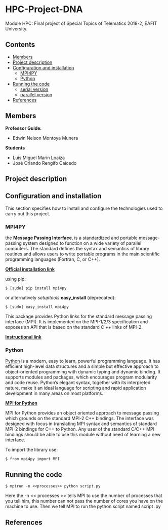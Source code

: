# HPC-Project-DNA
Module HPC: Final project of Special Topics of Telematics 2018-2, EAFIT University.

## Contents

- [Members](#Members)
- [Project description](#Project-description)
- [Configuration and installation](#Configuration-and-installation)
	- [MPI4PY](#MPI4PY)
	- [Python](#Python)
- [Running the code](#Running-the-code)
	- [serial version](#serial-version)
	- [parallel version](#parallel-version)
- [References](#References)

## Members

**Professor Guide:**
- Edwin Nelson Montoya Munera

**Students**
- Luis Miguel Marín Loaiza
- José Orlando Rengifo Caicedo

## Project description

## Configuration and installation

This section specifies how to install and configure the technologies used to carry out this project.

### MPI4PY

the **Message Passing Interface**, is a standardized and portable message-passing system designed to function on a wide variety of parallel computers. The standard defines the syntax and semantics of library routines and allows users to write portable programs in the main scientific programming languages (Fortran, C, or C++).

[**Official installation link**](https://pypi.org/project/mpi4py/)

using pip:
~~~
$ [sudo] pip install mpi4py
~~~

or alternatively _setuptools_  **easy_install** (deprecated):
~~~
$ [sudo] easy_install mpi4py
~~~

This package provides Python links for the standard message passing interface (MPI). It is implemented on the MPI-1/2/3 specification and exposes an API that is based on the standard C ++ links of MPI-2.




[**Instructional link**](https://rabernat.github.io/research_computing/parallel-programming-with-mpi-for-python.html)

### Python

[Python](https://www.python.org/) is a modern, easy to learn, powerful programming language. It has efficient high-level data structures and a simple but effective approach to object-oriented programming with dynamic typing and dynamic binding. It supports modules and packages, which encourages program modularity and code reuse. Python’s elegant syntax, together with its interpreted nature, make it an ideal language for scripting and rapid application development in many areas on most platforms.

[**MPI for Python**](https://mpi4py.readthedocs.io/en/stable/)

MPI for Python provides an object oriented approach to message passing which grounds on the standard MPI-2 C++ bindings. The interface was designed with focus in translating MPI syntax and semantics of standard MPI-2 bindings for C++ to Python. Any user of the standard C/C++ MPI bindings should be able to use this module without need of learning a new interface.

To import the library use:
~~~
$ from mpi4py import MPI
~~~

## Running the code

~~~
$ mpirun -n <<processes>> python script.py
~~~

Here the -n << processes >> tells MPI to use the number of processes that you tell him, this number can not pass the number of cores you have on the machine to use. Then we tell MPI to run the python script named script .py
##

## References
<!--stackedit_data:
eyJoaXN0b3J5IjpbOTkwOTU2NTA1LDQyNDU2MDcxLDEzMzI1MD
Y0OTksLTE0NDkxNjc0MzksLTE4MzQxODcyOSwtMTk5MjYyNjU1
LC0xNDI4MTMzNzEwLDIwMzU5NDM0MzYsLTk3NjkzNjk5OCwtOD
A3NzgzNSwtMTQ3MzM5MjAwLC0xODIwMDQ1ODEyLC05MzQ2ODYw
MjUsLTI2MDQ3MjM4MCwtOTE5NzkxNzY4LDEwMTU4ODMyMDVdfQ
==
-->